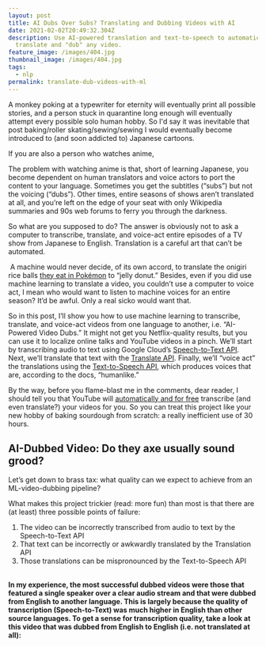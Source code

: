 ```yaml
---
layout: post
title: AI Dubs Over Subs? Translating and Dubbing Videos with AI
date: 2021-02-02T20:49:32.304Z
description: Use AI-powered translation and text-to-speech to automatically
  translate and "dub" any video.
feature_image: /images/404.jpg
thumbnail_image: /images/404.jpg
tags:
  - nlp
permalink: translate-dub-videos-with-ml
---
```

A monkey poking at a typewriter for eternity will eventually print all possible stories, and a person stuck in quarantine long enough will eventually attempt every possible solo human hobby. So I'd say it was inevitable that post baking/roller skating/sewing/sewing I would eventually become introduced to (and soon addicted to) Japanese cartoons.

If you are also a person who watches anime, 

The problem with watching anime is that, short of learning Japanese, you become dependent on human translators and voice actors to port the content to your language. Sometimes you get the subtitles (“subs”) but not the voicing (“dubs”). Other times, entire seasons of shows aren’t translated at all, and you’re left on the edge of your seat with only Wikipedia summaries and 90s web forums to ferry you through the darkness. 

So what are you supposed to do? The answer is obviously not to ask a computer to transcribe, translate, and voice-act entire episodes of a TV show from Japanese to English. Translation is a careful art that can’t be automated.

 A machine would never decide, of its own accord, to translate the onigiri rice balls [they eat in Pokémon](https://www.youtube.com/watch?v=48ztfailhnU) to “jelly donut.” Besides, even if you did use machine learning to translate a video, you couldn’t use a computer to voice act, I mean who would want to listen to machine voices for an entire season? It’d be awful. Only a real sicko would want that.

So in this post, I’ll show you how to use machine learning to transcribe, translate, and voice-act videos from one language to another, i.e. “AI-Powered Video Dubs.” It might not get you Netflix-quality results, but you can use it to localize online talks and YouTube videos in a pinch. We’ll start by transcribing audio to text using Google Cloud’s [Speech-to-Text API](https://cloud.google.com/speech-to-text). Next, we’ll translate that text with the [Translate API](https://cloud.google.com/translate). Finally, we’ll “voice act” the translations using the [Text-to-Speech API](https://cloud.google.com/text-to-speech), which produces voices that are, according to the docs, “humanlike.”

By the way, before you flame-blast me in the comments, dear reader, I should tell you that YouTube will [automatically and for free](https://support.google.com/youtube/answer/6373554#zippy=%2Cautomatic-captions-on-videos-on-demand) transcribe (and even translate?) your videos for you. So you can treat this project like your new hobby of baking sourdough from scratch: a really inefficient use of 30 hours.



## AI-Dubbed Video: Do they axe usually sound grood? 

Let’s get down to brass tax: what quality can we expect to achieve from an ML-video-dubbing pipeline? 

What makes this project trickier (read: more fun) than most is that there are (at least) three possible points of failure:

1. The video can be incorrectly transcribed from audio to text by the Speech-to-Text API
2. That text can be incorrectly or awkwardly translated by the Translation API
3. Those translations can be mispronounced by the Text-to-Speech API

**\
In my experience, the most successful dubbed videos were those that featured a single speaker over a clear audio stream and that were dubbed from English to another language. This is largely because the quality of transcription (Speech-to-Text) was much higher in English than other source languages. To get a sense for transcription quality, take a look at this video that was dubbed from English to English (i.e. not translated at all):**